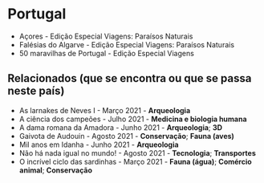 # Portugal

* Açores - Edição Especial Viagens: Paraísos Naturais
* Falésias do Algarve - Edição Especial Viagens: Paraísos Naturais
* 50 maravilhas de Portugal - Edição Especial Viagens

## Relacionados (que se encontra ou que se passa neste país)
* As larnakes de Neves I - Março 2021 - **Arqueologia**
* A ciência dos campeões - Julho 2021 - **Medicina e biologia humana**
* A dama romana da Amadora - Junho 2021 - **Arqueologia**; **3D**
* Gaivota de Audouin - Agosto 2021 - **Conservação**; **Fauna (aves)**
* Mil anos em Idanha - Junho 2021 - **Arqueologia**
* Não há nada igual no mundo! - Agosto 2021 - **Tecnologia**; **Transportes**
* O incrível ciclo das sardinhas - Março 2021 - **Fauna (água)**; **Comércio animal**; **Conservação**
